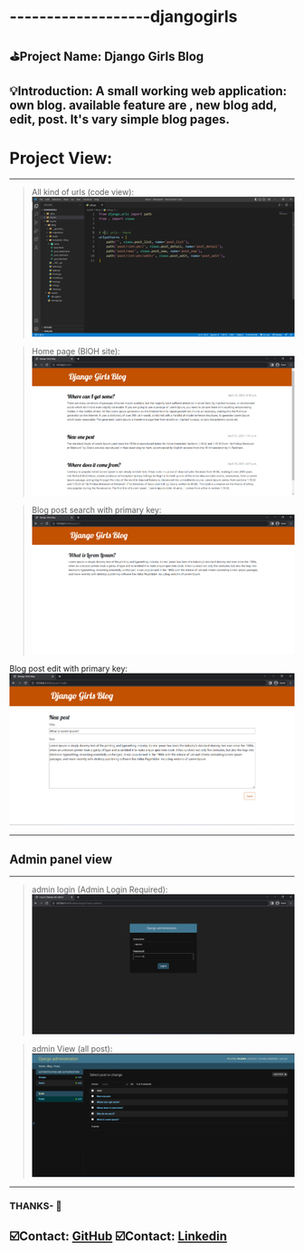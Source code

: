 
# -------------------djangogirls
## ⛳**Project Name**: Django Girls Blog


## 💡**Introduction**: A small working web application: own blog. available feature are , new blog add, edit, post. It's vary simple blog pages.<br>




# **Project View**:
----
> All kind of urls (code view):
    ![Tux, the Linux mascot](ss/Screenshot_6.png)

> Home page  (BlOH site):
    ![Tux, the Linux mascot](ss/Screenshot_1.png)

> Blog post search with primary key:
    ![Tux, the Linux mascot](ss/Screenshot_2.png)

Blog post edit with primary key:
    ![Tux, the Linux mascot](ss/Screenshot_3.png)

-----

## Admin panel view
---
> admin login (Admin Login Required):
    ![Tux, the Linux mascot](ss/Screenshot_4.png)

> admin View (all post):
    ![Tux, the Linux mascot](ss/Screenshot_5.png)
---

### THANKS- 🐧 
## ☑️Contact: [GitHub](https://github.com/Raju-Mia/django_girls_blog) ☑️Contact: [Linkedin](https://www.linkedin.com/in/rajumia/)